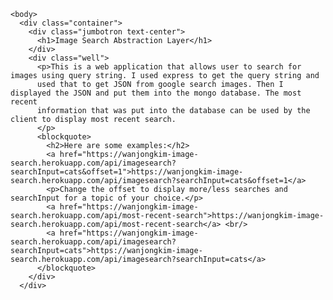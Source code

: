 
    <body>
      <div class="container">
        <div class="jumbotron text-center">
          <h1>Image Search Abstraction Layer</h1>
        </div>
        <div class="well">
          <p>This is a web application that allows user to search for images using query string. I used express to get the query string and
          used that to get JSON from google search images. Then I displayed the JSON and put them into the mongo database. The most recent
          information that was put into the database can be used by the client to display most recent search. 
          </p>
          <blockquote>
            <h2>Here are some examples:</h2>
            <a href="https://wanjongkim-image-search.herokuapp.com/api/imagesearch?searchInput=cats&offset=1">https://wanjongkim-image-search.herokuapp.com/api/imagesearch?searchInput=cats&offset=1</a>
            <p>Change the offset to display more/less searches and searchInput for a topic of your choice.</p>
            <a href="https://wanjongkim-image-search.herokuapp.com/api/most-recent-search">https://wanjongkim-image-search.herokuapp.com/api/most-recent-search</a> <br/>
            <a href="https://wanjongkim-image-search.herokuapp.com/api/imagesearch?searchInput=cats">https://wanjongkim-image-search.herokuapp.com/api/imagesearch?searchInput=cats</a>
          </blockquote>
        </div>
      </div>
  </body>
